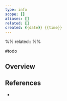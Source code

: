 ```yaml
---
type: info
scope: []
aliases: []
related: []
created: {{date}} {{time}}
---
```

%%
related::
%%

#todo 

## Overview

## References
- 